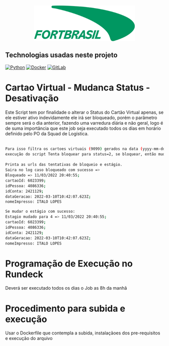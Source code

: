 <p align="center">
  <img src="./src/assets/logo-fortbrasil.png" width="320" alt="Logo FortBrasil" /></a>
</p>


## Technologias usadas neste projeto

<a href="https://www.python.org/downloads/" target="_blank"><img src="https://img.shields.io/badge/Python-4B8BBE?style=for-the-badge&logo=Python&logoColor=white" alt="Python" /></a> <a href="https://docs.docker.com/get-started/" target="_blank"><img src="https://img.shields.io/badge/Docker-2CA5E0?style=for-the-badge&logo=docker&logoColor=white" alt="Docker" /></a>   <a href="https://gitlab.com/Fortbrasil/microservicos/microservice-sendmail" target="_blank"><img src="https://img.shields.io/badge/GitLab-330F63?style=for-the-badge&logo=gitlab&logoColor=white" alt="GitLab" /></a>



# Cartao Virtual - Mudanca Status - Desativação
Este Script tem por finalidade o alterar o Status do Cartão Virtual apenas, se ele estiver ativo indevidamente ele irá ser bloqueado, porém o parâmetro sempre será o dia anterior, fazendo uma varredura diária e não geral, logo é de suma importância que este job seja executado todos os dias em horário definido pelo PO da Squad de Logística.

```bash

Para isso filtra os cartoes virtuais (9099) gerados na data (yyyy-mm-dd) anterior a 
execução do script Tenta bloquear para status=2, se bloquear, então muda estágio para 4.

Printa as urls das tentativas de bloqueio e estágio. 
Saira no log caso bloqueado com sucesso => 
Bloqueado => 11/03/2022 20:40:55;
cartaoId: 6023399;
idPessoa: 4086336;
idConta: 2421129;
dataGeracao: 2022-03-10T10:42:07.623Z;
nomeImpresso: ITALO LOPES

```

```bash
Se mudar o estágio com sucesso: 
Estagio mudado para 4 => 11/03/2022 20:40:55;
cartaoId: 6023399;
idPessoa: 4086336;
idConta: 2421129;
dataGeracao: 2022-03-10T10:42:07.623Z;
nomeImpresso: ITALO LOPES


```


# Programação de Execução no Rundeck
Deverá ser executado todos os dias o Job as 8h da manhã

# Procedimento para subida e execução
Usar o Dockerfile que contempla a subida, instalaçãoes dos pre-requisitos e execução do arquivo

